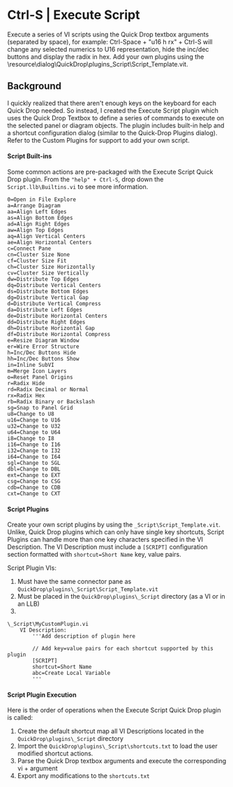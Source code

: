 # Ctrl-S | Execute Script

Execute a series of VI scripts using the Quick Drop textbox arguments (separated by space), for example: Ctrl-Space + "u16 h rx" + Ctrl-S will change any selected numerics to U16 representation, hide the inc/dec buttons and display the radix in hex. Add your own plugins using the <labview>\resource\dialog\QuickDrop\plugins\_Script\Script_Template.vit.

## Background
I quickly realized that there aren't enough keys on the keyboard for each Quick Drop needed. So instead, I created the Execute Script plugin which uses the Quick Drop Textbox to define a series of commands to execute on the selected panel or diagram objects. The plugin includes built-in help and a shortcut configuration dialog (similar to the Quick-Drop Plugins dialog). Refer to the Custom Plugins for support to add your own script.


#### Script Built-ins
Some common actions are pre-packaged with the Execute Script Quick Drop plugin. From the `"help" + Ctrl-S`, drop down the `Script.llb\Builtins.vi` to see more information.

```
0=Open in File Explore
a=Arrange Diagram
aa=Align Left Edges
as=Align Bottom Edges
ad=Align Right Edges
aw=Align Top Edges
aq=Align Vertical Centers
ae=Align Horizontal Centers
c=Connect Pane
cn=Cluster Size None
cf=Cluster Size Fit
ch=Cluster Size Horizontally
cv=Cluster Size Vertically
dw=Distribute Top Edges
dq=Distribute Vertical Centers
ds=Distribute Bottom Edges
dg=Distribute Vertical Gap
d=Distribute Vertical Compress
da=Distribute Left Edges
de=Distribute Horizontal Centers
dd=Distribute Right Edges
dh=Distribute Horizontal Gap
df=Distribute Horizontal Compress
e=Resize Diagram Window
er=Wire Error Structure
h=Inc/Dec Buttons Hide
hh=Inc/Dec Buttons Show
in=Inline SubVI
m=Merge Icon Layers
o=Reset Panel Origins
r=Radix Hide
rd=Radix Decimal or Normal
rx=Radix Hex
rb=Radix Binary or Backslash
sg=Snap to Panel Grid
u8=Change to U8
u16=Change to U16
u32=Change to U32
u64=Change to U64
i8=Change to I8
i16=Change to I16
i32=Change to I32
i64=Change to I64
sgl=Change to SGL
dbl=Change to DBL
ext=Change to EXT
csg=Change to CSG
cdb=Change to CDB
cxt=Change to CXT
```

#### Script Plugins
Create your own script plugins by using the `_Script\Script_Template.vit`. Unlike, Quick Drop plugins which can only have single key shortcuts, Script Plugins can handle more than one key characters specified in the VI Description. The VI Description must include a `[SCRIPT]` configuration section formatted with `shortcut=Short Name` key, value pairs.

Script Plugin VIs:
1. Must have the same connector pane as `QuickDrop\plugins\_Script\Script_Template.vit`
2. Must be placed in the `QuickDrop\plugins\_Script` directory (as a VI or in an LLB)
3.

```
\_Script\MyCustomPlugin.vi
    VI Description:
        '''Add description of plugin here

        // Add key=value pairs for each shortcut supported by this plugin
        [SCRIPT]
        shortcut=Short Name
        abc=Create Local Variable
        '''
```

#### Script Plugin Execution
Here is the order of operations when the Execute Script Quick Drop plugin is called:
1. Create the default shortcut map all VI Descriptions located in the `QuickDrop\plugins\_Script` directory
2. Import the `QuickDrop\plugins\_Script\shortcuts.txt` to load the user modified shortcut actions.
3. Parse the Quick Drop textbox arguments and execute the corresponding vi + argument
4. Export any modifications to the `shortcuts.txt`
